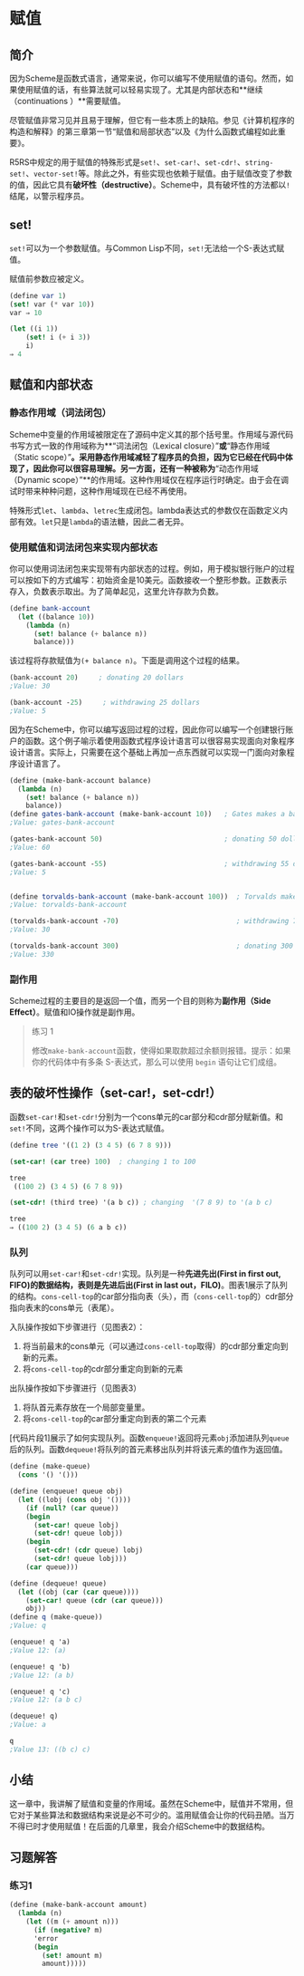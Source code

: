 # 赋值

## 简介

因为Scheme是函数式语言，通常来说，你可以编写不使用赋值的语句。然而，如果使用赋值的话，有些算法就可以轻易实现了。尤其是内部状态和**继续（continuations ）**需要赋值。

尽管赋值非常习见并且易于理解，但它有一些本质上的缺陷。参见《计算机程序的构造和解释》的第三章第一节“赋值和局部状态”以及《为什么函数式编程如此重要》。

R5RS中规定的用于赋值的特殊形式是`set!`、`set-car!`、`set-cdr!`、`string-set!`、`vector-set!`等。除此之外，有些实现也依赖于赋值。由于赋值改变了参数的值，因此它具有**破坏性（destructive）**。Scheme中，具有破坏性的方法都以`!`结尾，以警示程序员。

## set!

`set!`可以为一个参数赋值。与Common Lisp不同，`set!`无法给一个S-表达式赋值。

赋值前参数应被定义。

```scheme
(define var 1)
(set! var (* var 10))
var ⇒ 10

(let ((i 1))
    (set! i (+ i 3))
    i)
⇒ 4
```

## 赋值和内部状态

### 静态作用域（词法闭包）

Scheme中变量的作用域被限定在了源码中定义其的那个括号里。作用域与源代码书写方式一致的作用域称为**“词法闭包（Lexical closure）”**或**“静态作用域（Static scope）”**。采用静态作用域减轻了程序员的负担，因为它已经在代码中体现了，因此你可以很容易理解。另一方面，还有一种被称为**“动态作用域（Dynamic scope）”**的作用域。这种作用域仅在程序运行时确定。由于会在调试时带来种种问题，这种作用域现在已经不再使用。

特殊形式`let`、`lambda`、`letrec`生成闭包。lambda表达式的参数仅在函数定义内部有效。`let`只是`lambda`的语法糖，因此二者无异。

### 使用赋值和词法闭包来实现内部状态

你可以使用词法闭包来实现带有内部状态的过程。例如，用于模拟银行账户的过程可以按如下的方式编写：初始资金是10美元。函数接收一个整形参数。正数表示存入，负数表示取出。为了简单起见，这里允许存款为负数。

```scheme
(define bank-account
  (let ((balance 10))
    (lambda (n)
      (set! balance (+ balance n))
      balance)))
```

该过程将存款赋值为`(+ balance n)`。下面是调用这个过程的结果。

```scheme
(bank-account 20)     ; donating 20 dollars 
;Value: 30

(bank-account -25)     ; withdrawing 25 dollars
;Value: 5
```

因为在Scheme中，你可以编写返回过程的过程，因此你可以编写一个创建银行账户的函数。这个例子喻示着使用函数式程序设计语言可以很容易实现面向对象程序设计语言。实际上，只需要在这个基础上再加一点东西就可以实现一门面向对象程序设计语言了。

```scheme
(define (make-bank-account balance)
  (lambda (n)
    (set! balance (+ balance n))
    balance))
(define gates-bank-account (make-bank-account 10))   ; Gates makes a bank account by donating  10 dollars
;Value: gates-bank-account

(gates-bank-account 50)                              ; donating 50 dollars
;Value: 60

(gates-bank-account -55)                             ; withdrawing 55 dollars
;Value: 5


(define torvalds-bank-account (make-bank-account 100))  ; Torvalds makes a bank account by donating 100 dollars
;Value: torvalds-bank-account

(torvalds-bank-account -70)                             ; withdrawing 70 dollars
;Value: 30

(torvalds-bank-account 300)                             ; donating 300 dollars
;Value: 330
```

### 副作用

Scheme过程的主要目的是返回一个值，而另一个目的则称为**副作用（Side Effect）**。赋值和IO操作就是副作用。


> 练习 1
> 
> 修改`make-bank-account`函数，使得如果取款超过余额则报错。提示：如果你的代码体中有多条 S-表达式，那么可以使用 `begin` 语句让它们成组。

## 表的破坏性操作（set-car!，set-cdr!）

函数`set-car!`和`set-cdr!`分别为一个cons单元的car部分和cdr部分赋新值。和`set!`不同，这两个操作可以为S-表达式赋值。

```scheme
(define tree '((1 2) (3 4 5) (6 7 8 9)))

(set-car! (car tree) 100)  ; changing 1 to 100 

tree
 ((100 2) (3 4 5) (6 7 8 9))

(set-cdr! (third tree) '(a b c)) ; changing  '(7 8 9) to '(a b c) 

tree
⇒ ((100 2) (3 4 5) (6 a b c))
```

### 队列

队列可以用`set-car!`和`set-cdr!`实现。队列是一种**先进先出(First in first out, FIFO)**的数据结构，表则是**先进后出(First in last out，FILO)**。图表1展示了队列的结构。`cons-cell-top`的car部分指向表（头），而（`cons-cell-top`的）cdr部分指向表末的cons单元（表尾）。

入队操作按如下步骤进行（见图表2）：
1. 将当前最末的cons单元（可以通过`cons-cell-top`取得）的cdr部分重定向到新的元素。
2. 将`cons-cell-top`的cdr部分重定向到新的元素

出队操作按如下步骤进行（见图表3）
1. 将队首元素存放在一个局部变量里。
2. 将`cons-cell-top`的car部分重定向到表的第二个元素

[代码片段1]展示了如何实现队列。函数`enqueue!`返回将元素`obj`添加进队列`queue`后的队列。函数`dequeue!`将队列的首元素移出队列并将该元素的值作为返回值。

```scheme
(define (make-queue)
  (cons '() '()))

(define (enqueue! queue obj)
  (let ((lobj (cons obj '())))
    (if (null? (car queue))
	(begin
	  (set-car! queue lobj)
	  (set-cdr! queue lobj))
	(begin
	  (set-cdr! (cdr queue) lobj)
	  (set-cdr! queue lobj)))
    (car queue)))

(define (dequeue! queue)
  (let ((obj (car (car queue))))
    (set-car! queue (cdr (car queue)))
    obj))
(define q (make-queue))
;Value: q

(enqueue! q 'a)
;Value 12: (a)

(enqueue! q 'b)
;Value 12: (a b)

(enqueue! q 'c)
;Value 12: (a b c)

(dequeue! q)
;Value: a

q
;Value 13: ((b c) c)
```

## 小结

这一章中，我讲解了赋值和变量的作用域。虽然在Scheme中，赋值并不常用，但它对于某些算法和数据结构来说是必不可少的。滥用赋值会让你的代码丑陋。当万不得已时才使用赋值！在后面的几章里，我会介绍Scheme中的数据结构。

## 习题解答

### 练习1

```scheme
(define (make-bank-account amount)
  (lambda (n)
    (let ((m (+ amount n)))
      (if (negative? m)
	  'error
	  (begin
	    (set! amount m)
	    amount)))))
```
